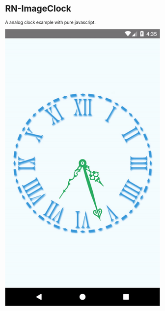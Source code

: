 # RN-ImageClock
A analog clock example with pure javascript.

 <img src="demo/demo.gif" width=540 >

